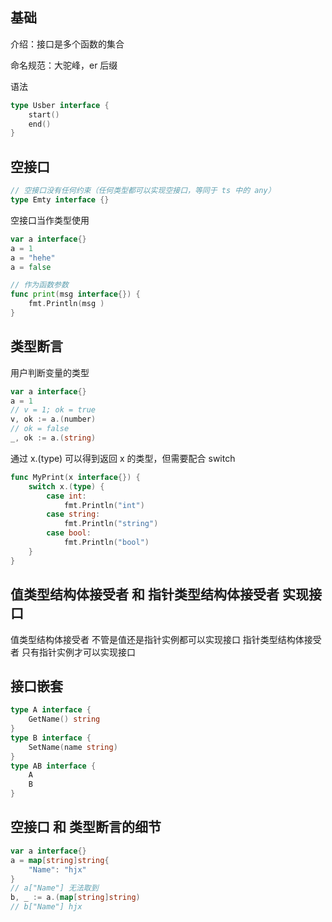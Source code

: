 <!--
 * @Author: xinghe 2650710561@qq.com
 * @Date: 2024-08-13 16:08:23
 * @LastEditors: xinghe 2650710561@qq.com
 * @LastEditTime: 2024-08-15 17:07:16
 * @FilePath: /blog/docs/go/summary/17.接口.md
 * @Description: 这是默认设置,请设置`customMade`, 打开koroFileHeader查看配置 进行设置: https://github.com/OBKoro1/koro1FileHeader/wiki/%E9%85%8D%E7%BD%AE
-->
## 基础

介绍：接口是多个函数的集合

命名规范：大驼峰，er 后缀

语法
```go
type Usber interface {
    start()
    end()
}
```

## 空接口
```go
// 空接口没有任何约束（任何类型都可以实现空接口，等同于 ts 中的 any）
type Emty interface {}
```

空接口当作类型使用
```go
var a interface{}
a = 1 
a = "hehe"
a = false

// 作为函数参数
func print(msg interface{}) {
    fmt.Println(msg )
}
```

## 类型断言

用户判断变量的类型

```go
var a interface{}
a = 1
// v = 1; ok = true
v, ok := a.(number)
// ok = false
_, ok := a.(string)
```

通过 x.(type) 可以得到返回 x 的类型，但需要配合 switch
```go
func MyPrint(x interface{}) {
    switch x.(type) {
        case int:
            fmt.Println("int")
        case string:
            fmt.Println("string") 
        case bool:
            fmt.Println("bool")
    }
}
```

## 值类型结构体接受者 和 指针类型结构体接受者 实现接口

值类型结构体接受者 不管是值还是指针实例都可以实现接口
指针类型结构体接受者 只有指针实例才可以实现接口

## 接口嵌套

```go
type A interface {
    GetName() string
}
type B interface {
    SetName(name string)
}
type AB interface {
    A
    B
}
```

## 空接口 和 类型断言的细节

```go
var a interface{}
a = map[string]string{
    "Name": "hjx"
}
// a["Name"] 无法取到
b, _ := a.(map[string]string)
// b["Name"] hjx
```